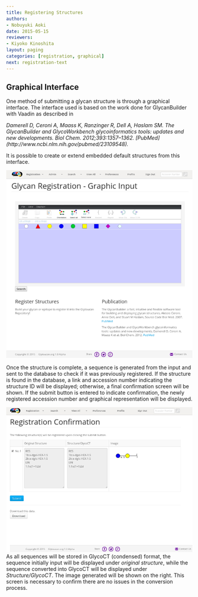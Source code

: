 ```yaml
---
title: Registering Structures
authors:
- Nobuyuki Aoki
date: 2015-05-15
reviewers:
- Kiyoko Kinoshita
layout: paging
categories: [registration, graphical]
next: registration-text
---
```


Graphical Interface
------------

One method of submitting a glycan structure is through a graphical interface.  The interface used is based on the work done for GlycanBuilder with Vaadin as described in

<cite>
 Damerell D, Ceroni A, Maass K, Ranzinger R, Dell A, Haslam SM. The GlycanBuilder and GlycoWorkbench glycoinformatics tools: updates and new developments. Biol Chem. 2012;393:1357–1362. [PubMed](http://www.ncbi.nlm.nih.gov/pubmed/23109548).
</cite>

It is possible to create or extend embedded default structures from this interface.

![Glytoucan Graphical Interface](/images/manual/registration-graphical.png)

  Once the structure is complete, a sequence is generated from the input and sent to the database to check if it was previously registered.  If the structure is found in the database, a link and accession number indicating the structure ID will be displayed; otherwise, a final confirmation screen will be shown. If the submit button is entered to indicate confirmation, the newly registered accession number and graphical representation will be displayed.

![Glytoucan Graphical Interface Results](/images/manual/registration-result.png)
As all sequences will be stored in GlycoCT (condensed) format, the sequence initially input will be displayed under _original structure_, while the sequence converted into GlycoCT will be displayed under _Structure/GlycoCT_.  The image generated will be shown on the right.  This screen is necessary to confirm there are no issues in the conversion process.

